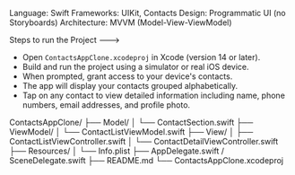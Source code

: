 Language: Swift
Frameworks: UIKit, Contacts
Design: Programmatic UI (no Storyboards)
Architecture: MVVM (Model-View-ViewModel) 

Steps to run the Project --->
   - Open `ContactsAppClone.xcodeproj` in Xcode (version 14 or later).
   - Build and run the project using a simulator or real iOS device.
   - When prompted, grant access to your device's contacts.
   - The app will display your contacts grouped alphabetically.
   - Tap on any contact to view detailed information including name, phone numbers, email addresses, and profile photo.

ContactsAppClone/
├── Model/
│   └── ContactSection.swift
├── ViewModel/
│   └── ContactListViewModel.swift
├── View/
│   ├── ContactListViewController.swift
│   └── ContactDetailViewController.swift
├── Resources/
│   └── Info.plist
├── AppDelegate.swift / SceneDelegate.swift
├── README.md
└── ContactsAppClone.xcodeproj

